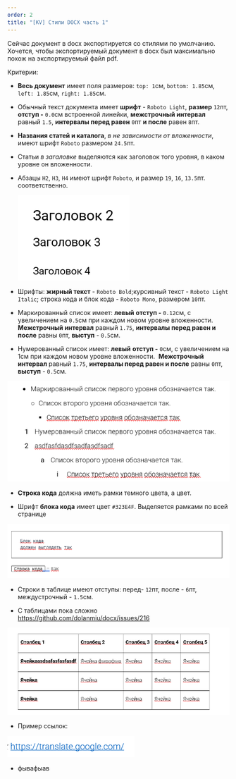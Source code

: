 ```yaml
---
order: 2
title: "[KV] Стили DOCX часть 1"
---
```


Сейчас документ в docx экспортируется со стилями по умолчанию. Хочется, чтобы экспортируемый документ в docx был максимально похож на экспортируемый файл pdf.



Критерии:

-  **Весь документ** имеет поля размеров: `top: 1`см, `bottom: 1.85`см, `left: 1.85`см, `right: 1.85`см.

-  Обычный текст документа имеет **шрифт** - `Roboto Light`, **размер** `12`пт, **отступ -** `0.0`см встроенной линейки, **межстрочный интервал** равный `1.5`, **интервалы перед равен** `0`пт **и после** равен `8`пт.

-  **Названия статей и каталога**, *в не зависимости от вложенности*, имеют шрифт `Roboto` размером `24.5`пт.

-  Статьи  *в загаловке* выделяются как заголовок того уровня, в каком уровне он вложенности.

-  Абзацы `H2`, `H3`, `H4` имеют шрифт `Roboto`, и размер `19`, `16`, `13.5`пт. соответственно.

   ![](./docx_style_7.png)

-  Шрифты: **жирный текст** - `Roboto Bold`;курсивный текст - `Roboto Light Italic`; строка кода и блок кода - `Roboto Mono`, размером `10`пт.

-  Маркированный список имеет: **левый** **отступ -** `0.12`см, с увеличением на `0.5`см при каждом новом уровне вложенности.  **Межстрочный интервал** равный `1.75`, **интервалы перед равен  и после** равны `0`пт, **выступ** - `0.5`см.

-  Нумерованный список имеет: **левый** **отступ -** `0`см, с увеличением на 1см при каждом новом уровне вложенности.  **Межстрочный интервал** равный `1.75`, **интервалы перед равен  и после** равны `0`пт, **выступ** - `0.5`см.

![](./docx_style_6.png)

-  **Строка кода** должна иметь рамки темного цвета, а цвет.

-  Шрифт **блока кода** имеет цвет `#323E4F`. Выделяется рамками по всей странице

![](./docx_style_0.png)

-  Строки в таблице имеют отступы: перед- `12`пт, после - `6`пт, междустрочный - `1.5`см.

-  С таблицами пока сложно https://github.com/dolanmiu/docx/issues/216

![](./docx_style_1.png)

-  Пример ссылок:

![](./docx_style_2.png)

-  фывафыав